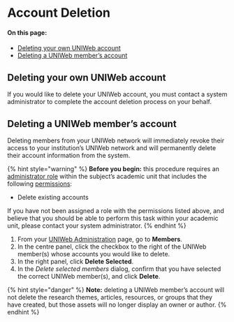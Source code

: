 # Account Deletion

#### On this page:

* [Deleting your own UNIWeb account](account-deletion.md#deleting-your-own-uniweb-account)
* [Deleting a UNIWeb member’s account](account-deletion.md#deleting-a-uniweb-members-account)

## Deleting your own UNIWeb account

If you would like to delete your UNIWeb account, you must contact a system administrator to complete the account deletion process on your behalf.

## Deleting a UNIWeb member’s account

Deleting members from your UNIWeb network will immediately revoke their access to your institution’s UNIWeb network and will permanently delete their account information from the system.

{% hint style="warning" %}
**Before you begin:** this procedure requires an [administrator role](../access-control/managing-administrator-roles-and-permissions.md) within the subject’s academic unit that includes the following [permissions](../access-control/managing-administrator-roles-and-permissions.md#administrator-permissions):

* Delete existing accounts

If you have not been assigned a role with the permissions listed above, and believe that you should be able to perform this task within your academic unit, please contact your system administrator.
{% endhint %}

1. From your [UNIWeb Administration](../../navigating-uniweb/the-administration-page.md) page, go to **Members**.
2. In the centre panel, click the checkbox to the right of the UNIWeb member\(s\) whose accounts you would like to delete.
3. In the right panel, click **Delete Selected**.
4. In the _Delete selected members_ dialog, confirm that you have selected the correct UNIWeb member\(s\), and click **Delete**.

{% hint style="danger" %}
**Note:** deleting a UNIWeb member’s account will not delete the research themes, articles, resources, or groups that they have created, but those assets will no longer display an owner or author.
{% endhint %}

